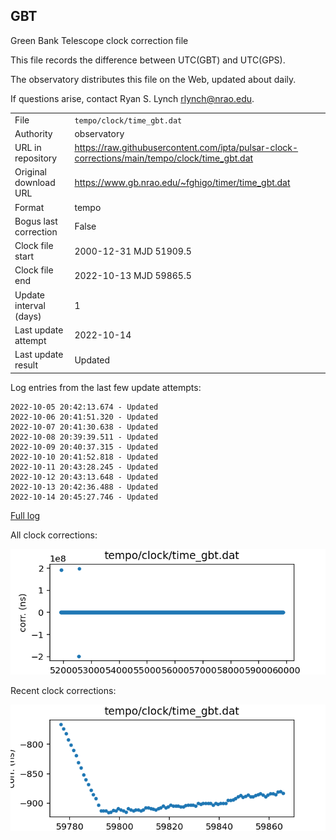 
## GBT

Green Bank Telescope clock correction file

This file records the difference between UTC(GBT) and UTC(GPS).

The observatory distributes this file on the Web, updated about daily.

If questions arise, contact Ryan S. Lynch <rlynch@nrao.edu>.

|     |     |
|:--- |:--- |
| File | `tempo/clock/time_gbt.dat` |
| Authority | observatory |
| URL in repository | <https://raw.githubusercontent.com/ipta/pulsar-clock-corrections/main/tempo/clock/time_gbt.dat> |
| Original download URL | <https://www.gb.nrao.edu/~fghigo/timer/time_gbt.dat> |
| Format | tempo |
| Bogus last correction | False |
| Clock file start | 2000-12-31 MJD 51909.5 |
| Clock file end | 2022-10-13 MJD 59865.5 |
| Update interval (days) | 1 |
| Last update attempt | 2022-10-14 |
| Last update result | Updated |

Log entries from the last few update attempts:
```
2022-10-05 20:42:13.674 - Updated
2022-10-06 20:41:51.320 - Updated
2022-10-07 20:41:30.638 - Updated
2022-10-08 20:39:39.511 - Updated
2022-10-09 20:40:37.315 - Updated
2022-10-10 20:41:52.818 - Updated
2022-10-11 20:43:28.245 - Updated
2022-10-12 20:43:13.648 - Updated
2022-10-13 20:42:36.488 - Updated
2022-10-14 20:45:27.746 - Updated
```
[Full log](https://raw.githubusercontent.com/ipta/pulsar-clock-corrections/main/log/tempo/clock/time_gbt.dat.log)


All clock corrections:

![plot of all clock corrections](time_gbt.dat.png "All corrections")

Recent clock corrections:

![plot of recent clock corrections](time_gbt.dat.short.png "Recent corrections")

